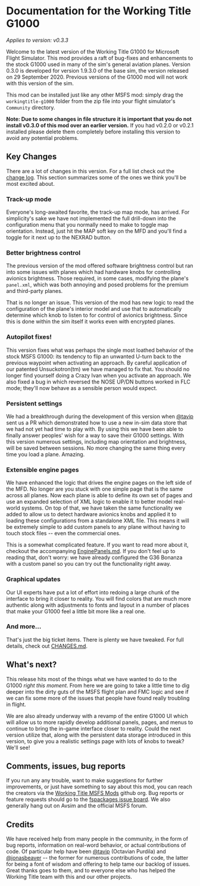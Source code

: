 # Documentation for the Working Title G1000

_Applies to version: v0.3.3_

Welcome to the latest version of the Working Title G1000 for Microsoft Flight Simulator.  This mod provides a raft of bug-fixes and enhancements to the stock G1000 used in many of the sim's general aviation planes.   Version 0.3.0 is developed for version 1.9.3.0 of the base sim, the version released on 29 September 2020.  Previous versions of the G1000 mod will not work with this version of the sim.

This mod can be installed just like any other MSFS mod:  simply drag the `workingtitle-g1000` folder from the zip file into your flight simulator's `Community` directory.

**Note:  Due to some changes in file structure it is important that you do not install v0.3.0 of this mod over an earlier version.**  If you had v0.2.0 or v0.2.1 installed please delete them completely before installing this version to avoid any potential problems.

## Key Changes

There are a lot of changes in this version.  For a full list check out the [change log](CHANGES.md).  This section summarizes some of the ones we think you'll be most excited about.

### Track-up mode

Everyone's long-awaited favorite, the track-up map mode, has arrived.  For simplicity's sake we have not implemented the full drill-down into the configuration menu that you normally need to make to toggle map orientation.  Instead, just hit the MAP soft key on the MFD and you'll find a toggle for it next up to the NEXRAD button.

### Better brightness control

The previous version of the mod offered software brightness control but ran into some issues with planes which had hardware knobs for controlling avionics brightness.  Those required, in some cases, modifying the plane's `panel.xml`, which was both annoying and posed problems for the premium and third-party planes.

That is no longer an issue.  This version of the mod has new logic to read the configuration of the plane's interior model and use that to automatically determine which knob to listen to for control of avionics brightness.  Since this is done within the sim itself it works even with encrypted planes.

### Autopilot fixes!

This version fixes what was perhaps the single most loathed behavior of the stock MSFS G1000:  its tendency to flip an unwanted U-turn back to the previous waypoint when activating an approach.  By careful application of our patented Unsuckotron(tm) we have managed to fix that.  You should no longer find yourself doing a Crazy Ivan when you activate an approach.  We also fixed a bug in which reversed the NOSE UP/DN buttons worked in FLC mode; they'll now behave as a sensible person would expect.

### Persistent settings

We had a breakthrough during the development of this version when [@tavip](https://github.com/tavip) sent us a PR which demonstrated how to use a new in-sim data store that we had not yet had time to play with.  By using this we have been able to finally answer peoples' wish for a way to save their G1000 settings.  With this version numerous settings, including map orientation and brightness, will be saved between sessions.  No more changing the same thing every time you load a plane.   Amazing.

### Extensible engine pages

We have enhanced the logic that drives the engine pages on the left side of the MFD.   No longer are you stuck with one simple page that is the same across all planes.  Now each plane is able to define its own set of pages and use an expanded selection of XML logic to enable it to better model real-world systems.  On top of that, we have taken the same functionality we added to allow us to detect hardware avionics knobs and applied it to loading these configurations from a standalone XML file.  This means it will be extremely simple to add custom panels to any plane without having to touch stock files -- even the commercial ones.

This is a somewhat complicated feature.  If you want to read more about it, checkout the accompanying [EnginePanels.md](EnginePanels.md).  If you don't feel up to reading that, don't worry:   we have already configured the G36 Bonanza with a custom panel so you can try out the functionality right away.

### Graphical updates

Our UI experts have put a lot of effort into redoing a large chunk of the interface to bring it closer to reality.  You will find colors that are much more authentic along with adjustments to fonts and layout in a number of places that make your G1000 feel a little bit more like a real one.

### And more...

That's just the big ticket items.  There is plenty we have tweaked.  For full details, check out [CHANGES.md](CHANGES.md).

## What's next?

This release hits most of the things what we have wanted to do to the G1000 *right this moment*.  From here we are going to take a little time to dig deeper into the dirty guts of the MSFS flight plan and FMC logic and see if we can fix some more of the issues that people have found really troubling in flight.

We are also already underway with a revamp of the entire G1000 UI which will allow us to more rapidly develop additional panels, pages, and menus to continue to bring the in-game interface closer to reality.   Could the next version utilize that, along with the persistent data storage introduced in this version, to give you a realistic settings page with lots of knobs to tweak?  We'll see!


## Comments, issues, bug reports

If you run any any trouble, want to make suggestions for further improvements, or just have something to say about this mod, you can reach the creators via the [Working Title MSFS Mods](https://github.com/Working-Title-MSFS-Mods) github org.  Bug reports or feature requests should go to the [fspackages issue board](https://github.com/Working-Title-MSFS-Mods/fspackages/issues).   We also generally hang out on Avsim and the official MSFS forum.

## Credits

We have received help from many people in the community, in the form of bug reports, information on real-word behavior, or actual contributions of code.  Of particular help have been [@tavip](https://github.com/tavip) (Octavian Purdila) and [@jonasbeaver](https://github.com/jonasbeaver) -- the former for numerous contributions of code, the latter for being a font of wisdom and offering to help tame our backlog of issues.  Great thanks goes to them, and to everyone else who has helped the Working Title team with this and our other projects.